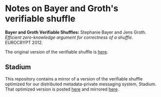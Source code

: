 # Notes on Bayer and Groth's verifiable shuffle

**Bayer and Groth Verifiable Shuffles:**
Stephanie Bayer and Jens Groth. _Efficient zero-knowledge argument for correctness of a shuffle_. EUROCRYPT 2012.

The original version of the verifiable shuffle is [here](https://github.com/derbear/verifiable-shuffle). 

## Stadium

This repository contains a mirror of a version of the verifiable shuffle optimized for our distributed metadata-private messaging system, Stadium. That optimized version is posted [here](https://github.com/nirvantyagi/stadium/tree/master/groth) and mirrored [here](https://github.com/derbear/verifiable-shuffle/tree/stadium). 
